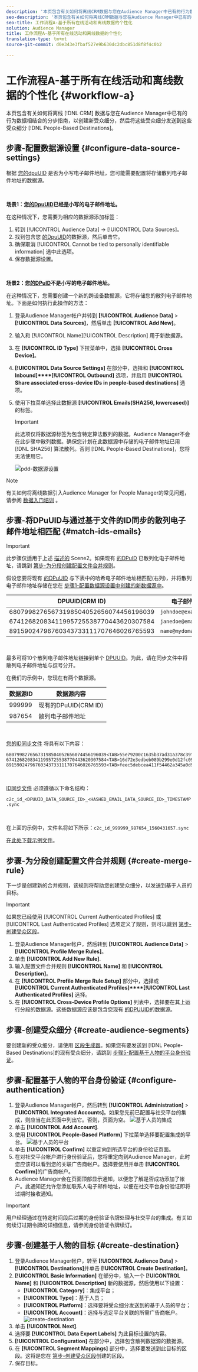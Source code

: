 ```yaml
---
description: '本页包含有关如何将离线CRM数据与您在Audience Manager中已有的行为数据相结合的分步指导，以创建新受众细分，然后将这些受众细分发送到基于People的目标。  '
seo-description: '本页包含有关如何将离线CRM数据与您在Audience Manager中已有的行为数据相结合的分步指导，以创建新受众细分，然后将这些受众细分发送到基于People的目标。   '
seo-title: 工作流程A-基于所有在线活动和离线数据的个性化
solution: Audience Manager
title: 工作流程A-基于所有在线活动和离线数据的个性化
translation-type: tm+mt
source-git-commit: d0e343e3fbaf527e9b630dc2dbc851d8f8f4c0b2

---
```



# 工作流程A-基于所有在线活动和离线数据的个性化 {#workflow-a}

本页包含有关如何将离线 [!DNL CRM] 数据与您在Audience Manager中已有的行为数据相结合的分步指南，以创建新受众细分，然后将这些受众细分发送到这些受众细分 [!DNL People-Based Destinations]。

## 步骤-配置数据源设置 {#configure-data-source-settings}

根据 [您的dpuUID](../../reference/ids-in-aam.md) 是否为小写电子邮件地址，您可能需要配置将存储散列电子邮件地址的数据源。

 

**场景1：您[的DpuUID](../../reference/ids-in-aam.md)已经是小写的电子邮件地址。**

在这种情况下，您需要为相应的数据源添加标签：

1. 转到 [!UICONTROL Audience Data] -&gt; [!UICONTROL Data Sources]。
1. 找到包含您 [的DpuUID](../../reference/ids-in-aam.md)的数据源，然后单击它。
1. 确保取消 [!UICONTROL Cannot be tied to personally identifiable information] 选中此选项。
1. 保存数据源设置。

 

**场景2：您[的DPuID](../../reference/ids-in-aam.md)不是小写的电子邮件地址。**

在这种情况下，您需要创建一个新的跨设备数据源，它将存储您的散列电子邮件地址。下面是如何执行此操作的方法：

1. 登录Audience Manager帐户并转到 **[!UICONTROL Audience Data]** &gt; **[!UICONTROL Data Sources]**，然后单击 **[!UICONTROL Add New]**。
1. 输入和 [!UICONTROL Name][!UICONTROL Description] 用于新数据源。
1. 在 **[!UICONTROL ID Type]** 下拉菜单中，选择 **[!UICONTROL Cross Device]**。
1. **[!UICONTROL Data Source Settings]** 在部分中，选择和 **[!UICONTROL Inbound]****[!UICONTROL Outbound]** 选项，并启用 **[!UICONTROL Share associated cross-device IDs in people-based destinations]** 选项。
1. 使用下拉菜单选择此数据源 **[!UICONTROL Emails(SHA256, lowercased)]** 的标签。
   >[!IMPORTANT]
   >
   >此选项仅将数据源标签为包含特定算法散列的数据。Audience Manager不会在此步骤中散列数据。确保您计划在此数据源中存储的电子邮件地址已用 [!DNL SHA256] 算法散列。否则 [!DNL People-Based Destinations]，您将无法使用它。

   ![pdd-数据源设置](assets/pbd-ds-config.png)

>[!NOTE]
>
> 有关如何将离线数据引入Audience Manager for People Manager的常见问题，请参阅 [数据入门培训](people-based-destinations-prerequisites.md#data-onboarding) 。

## 步骤-将DPuUID与通过基于文件的ID同步的散列电子邮件地址相匹配 {#match-ids-emails}

>[!IMPORTANT]
>
> 此步骤仅适用于上述 [描述的](people-based-destinations-workflow-combined.md#configure-data-source-settings) Scene2。如果现有 [的DPuID](../../reference/ids-in-aam.md) 已散列化电子邮件地址，请跳到 [第步-为分段创建配置文件合并规则](people-based-destinations-workflow-combined.md#create-merge-rule)。

假设您要将现有 [的DPuUID](../../reference/ids-in-aam.md) 与下表中的哈希电子邮件地址相匹配(右列)，并将散列电子邮件地址存储在您在 [步骤1-配置数据源设置中创建的新数据源中](people-based-destinations-workflow-combined.md#configure-data-source-settings)。

| DPUUID(CRM ID) | 电子邮件地址 | 散列电子邮件地址 |
| -------------------------------------- | --------------------- | ---------------------------------------------------------------- |
| 68079982765673198504052656074456196039 | `johndoe@example.com` | 55e79200c1635b37ad31a378c39feb12f120f116625093a19bc32fff15041149 |
| 67412682083411995725538770443620307584 | `janedoe@email.com` | 16d72e3edbeb089b299e0d12fc09522fdc5ece2d11dcb1304ecdd6fab4f7193a |
| 89159024796760343733111707646026765593 | `name@mydomain.com` | feec5debcea411f54462a345a0d90c9975415d2d4862745ff8af00c49b6b4ae6 |

 

最多可将10个散列电子邮件地址链接到单个 [DPUUID](../../reference/ids-in-aam.md)。为此，请在同步文件中将散列电子邮件地址与逗号分开。

在我们的示例中，您现在有两个数据源。

| 数据源ID | 数据源内容 |
| -------------- | -------------------------- |
| 999999 | 现有的DPuUID(CRM ID) |
| 987654 | 散列电子邮件地址 |

 

[您的ID同步文件](../../integration/sending-audience-data/batch-data-transfer-explained/id-sync-file-based.md) 将具有以下内容：

```
68079982765673198504052656074456196039<TAB>55e79200c1635b37ad31a378c39feb12f120f116625093a19bc32fff15041149
67412682083411995725538770443620307584<TAB>16d72e3edbeb089b299e0d12fc09522fdc5ece2d11dcb1304ecdd6fab4f7193a
89159024796760343733111707646026765593<TAB>feec5debcea411f54462a345a0d90c9975415d2d4862745ff8af00c49b6b4ae6
```

 

[ID同步文件](../../integration/sending-audience-data/batch-data-transfer-explained/id-sync-file-based.md) 必须遵循以下命名结构：

`c2c_id_<DPUUID_DATA_SOURCE_ID>_<HASHED_EMAIL_DATA_SOURCE_ID>_TIMESTAMP.sync`

 

在上面的示例中，文件名将如下所示：`c2c_id_999999_987654_1560431657.sync`


[在此处下载示例文件](https://marketing.adobe.com/resources/help/en_US/aam/downloads/c2c_id_999999_987654_1560431657.sync)。

## 步骤-为分段创建配置文件合并规则 {#create-merge-rule}

下一步是创建新的合并规则，该规则将帮助您创建受众细分，以发送到基于人员的目标。

>[!IMPORTANT]
>
> 如果您已经使用 [!UICONTROL Current Authenticated Profiles] 或 [!UICONTROL Last Authenticated Profiles] 选项定义了规则，则可以跳到 [第步-创建受众区段](people-based-destinations-workflow-combined.md#create-audience-segments)。

1. 登录Audience Manager帐户，然后转到 **[!UICONTROL Audience Data]** &gt; **[!UICONTROL Profile Merge Rules]**。
1. 单击 **[!UICONTROL Add New Rule]**.
1. 输入配置文件合并规则 **[!UICONTROL Name]** 和 **[!UICONTROL Description]**。
1. 在 **[!UICONTROL Profile Merge Rule Setup]** 部分中，选择或 **[!UICONTROL Current Authenticated Profiles]****[!UICONTROL Last Authenticated Profiles]** 选择。
1. 在 **[!UICONTROL Cross-Device Profile Options]** 列表中，选择要在其上运行分段的数据源。这些数据源应该是包含您现有 [的DPUUID](../../reference/ids-in-aam.md)的数据源。

## 步骤-创建受众细分 {#create-audience-segments}

要创建新的受众细分，请使用 [区段生成器](../segments/segment-builder.md)。如果您有要发送到 [!DNL People-Based Destinations]的现有受众细分，请跳到 [步骤5-配置基于人物的平台身份验证](people-based-destinations-workflow-combined.md#configure-authentication)。

## 步骤-配置基于人物的平台身份验证 {#configure-authentication}

1. 登录Audience Manager帐户，然后转到 **[!UICONTROL Administration]** &gt; **[!UICONTROL Integrated Accounts]**。如果您先前已配置与社交平台的集成，则应当在此页面中列出它。否则，页面为空。
   ![基于人员的集成](assets/pbd-config.png)
1. 单击 **[!UICONTROL Add Account]**.
1. 使用 **[!UICONTROL People-Based Platform]** 下拉菜单选择要配置集成的平台。
   ![基于人员的平台](assets/pbd-add.png)
1. 单击 **[!UICONTROL Confirm]** 以重定向到所选平台的身份验证页面。
1. 在对社交平台帐户进行身份验证后，您将重定向到Audience Manager，此时您应该可以看到您的关联广告商帐户。选择要使用并单击 **[!UICONTROL Confirm]**&#x200B;的广告商帐户。
1. Audience Manager会在页面顶部显示通知，以便您了解是否成功添加了帐户。此通知还允许您添加联系人电子邮件地址，以便在社交平台身份验证即将过期时接收通知。

>[!IMPORTANT]
>
>用户经理通过在特定时间段后过期的身份验证令牌处理与社交平台的集成。有关如何续订过期令牌的详细信息，请参阅身份验证令牌续订。

## 步骤-创建基于人物的目标 {#create-destination}

1. 登录Audience Manager帐户，转至 **[!UICONTROL Audience Data]** &gt; **[!UICONTROL Destinations]**&#x200B;并单击 **[!UICONTROL Create Destination]**。
1. **[!UICONTROL Basic Information]** 在部分中，输入一个 **[!UICONTROL Name]** 和 **[!UICONTROL Description]** 新的数据源，然后使用以下设置：
   * **[!UICONTROL Category]**：集成平台；
   * **[!UICONTROL Type]**：基于人员；
   * **[!UICONTROL Platform]**：选择要将受众细分发送到的基于人员的平台；
   * **[!UICONTROL Account]**：选择与选定平台关联的所需广告商帐户。
      ![create-destination](assets/pbd-create-destination.png)
1. 单击 **[!UICONTROL Next]**.
1. 选择要 **[!UICONTROL Data Export Labels]** 为此目标设置的内容。
1. **[!UICONTROL Configuration]** 在部分中，选择包含散列数据源的数据源。
1. 在 **[!UICONTROL Segment Mappings]** 部分中，选择要发送到此目标的区段。这将是您在 [第步-创建受众区段](people-based-destinations-workflow-combined.md#create-audience-segments)创建的区段。
1. 保存目标。

